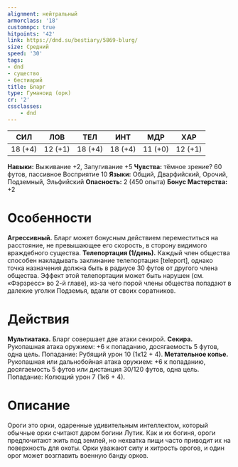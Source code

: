 ```yaml
---
alignment: нейтральный
armorclass: '18'
customnpc: true
hitpoints: '42'
link: https://dnd.su/bestiary/5869-blurg/
size: Средний
speed: '30'
tags:
- dnd
- существо
- бестиарий
title: Бларг
type: Гуманоид (орк)
cr: '2'
cssclasses:
    - dnd
---
```



| СИЛ | ЛОВ | ТЕЛ | ИНТ | МДР | ХАР |
|---|---|---|---|---|---|
| 18 (+4) | 12 (+1) | 18 (+4) | 18 (+4) | 11 (+0) | 12 (+1) |
**Навыки:** Выживание +2, Запугивание +5
**Чувства:** тёмное зрение? 60 футов, пассивное Восприятие 10
**Языки:** Общий, Дварфийский, Орочий, Подземный, Эльфийский
**Опасность:** 2 (450 опыта)
**Бонус Мастерства:** +2


# Особенности
**Агрессивный.** Бларг может бонусным действием переместиться на расстояние, не превышающее его скорость, в сторону видимого враждебного существа.
**Телепортация (1/день).** Каждый член общества способен накладывать заклинание телепортация [teleport], однако точка назначения должна быть в радиусе 30 футов от другого члена общества. Эффект этой телепортации может быть нарушен (см. «Фэрзресс» во 2-й главе), из-за чего порой члены общества попадают в далекие уголки Подземья, вдали от своих соратников.


# Действия
**Мультиатака.** Бларг совершает две атаки секирой.
**Секира.** Рукопашная атака оружием: +6 к попаданию, досягаемость 5 футов, одна цель. Попадание: Рубящий урон 10 (1к12 + 4).
**Метательное копье.** Рукопашная или дальнобойная атака оружием: +6 к попаданию, досягаемость 5 футов или дистанция 30/120 футов, одна цель. Попадание: Колющий урон 7 (1к6 + 4).


# Описание
Ороги это орки, одаренные удивительным интеллектом, который обычные орки считают даром богини Лутик. Как и их богиня, ороги предпочитают жить под землей, но нехватка пищи часто приводит их на поверхность для охоты. Орки уважают силу и хитрость орогов, и один орог может возглавить военную банду орков.